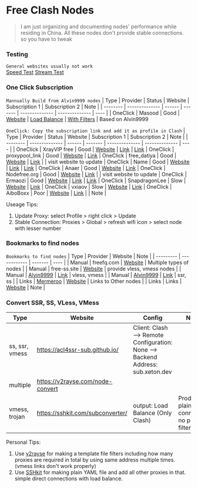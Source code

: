 # Free Clash Nodes

> I am just organizing and documenting nodes' performance while residing in China.
> All these nodes don't provide stable connections. so you have to tweak

### Testing
`General websites usually not work`<br/>
[Speed Test](https://www.highspeedinternet.com/tools/speed-test)
[Stream Test](https://www.highspeedinternet.com/tools/speed-test/streaming)

### One Click Subscription
`Mannually Build from Alvin9999 nodes`
| Type     | Provider       | Status | Website | Subscription 1 | Subscription 2 | Note |
| -------- | -------------- | ------ | ------- | -------------- | -------------- | ---- |
| OneClick | Masood         | Good   | [Website](https://github.com/ammasood12/nodes/) | [Load Balance](https://raw.githubusercontent.com/ammasood12/nodes/refs/heads/main/clash/Load_Balance.yaml) | [With Filters](https://raw.githubusercontent.com/ammasood12/nodes/refs/heads/main/clash/Alvin9999.yaml) | Based on Alvin9999

`OneClick: Copy the subscription link and add it as profile in Clash`
| Type     | Provider       | Status | Website | Subscription 1 | Subscription 2 | Note |
| -------- | -------------- | ------ | ------- | -------------- | -------------- | ---- |
| OneClick | XrayVIP free   | Good   | [Website]( https://github.com/xrayfree/free-ssr-ss-v2ray-vpn-clash) | [Link](https://www.xrayvip.com/free.yaml) | [Link](https://tt.vg/freeclash)
| OneClick | proxypool_link | Good   | [Website](https://proxypool.link/) | [Link](https://proxypool.link/clash/config)
| OneClick | free_datiya    | Good   | [Website](https://free.datiya.com/) | [Link](https://free.datiya.com/uploads/20250302-clash.yaml)  | | visit website to update
| OneClick | Name          | Good   | [Website](https://github.com/mahdibland/V2RayAggregator) | [Link](https://raw.githubusercontent.com/mahdibland/ShadowsocksAggregator/master/Eternity.yml) | [Link](https://raw.githubusercontent.com/mahdibland/ShadowsocksAggregator/master/EternityAir.yml)
| OneClick | Anaer          | Good   | [Website](https://github.com/anaer/Sub) | [Link](https://raw.githubusercontent.com/anaer/Sub/main/clash.yaml)
| OneClick | Nodefree.org   | Good   | [Website](https://nodefree.org/) | [Link](https://nodefree.githubrowcontent.com/2025/02/20250227.yaml) | | visit website to update
| OneClick | Ermaozi        | Good   | [Website](https://github.com/ermaozi/get_subscribe) | [Link](https://raw.githubusercontent.com/ermaozi/get_subscribe/main/subscribe/clash.yml) | [Link](https://git.io/emzclash)
| OneClick | SnapdragonLee  | Slow   | [Website](https://github.com/SnapdragonLee/SystemProxy) | [Link](https://raw.githubusercontent.com/SnapdragonLee/SystemProxy/master/dist/clash_config.yaml)
| OneClick | vxiaov         | Slow   | [Website](https://github.com/vxiaov/free_proxies) | [Link](https://cdn.jsdelivr.net/gh/vxiaov/free_proxies@main/clash/clash.provider.yaml)
| OneClick | AiboBoxx       | Poor | [Website](https://github.com/aiboboxx/clashfree) | [Link](https://github.com/aiboboxx/clashfree/blob/main/clash.yml) | | Note |

Useage Tips: 
1. Update Proxy: select Profile > right click > Update
2. Stable Connection: Proxies > Global > refresh wifi icon > select node with lesser number

### Bookmarks to find nodes
`Bookmarks to find nodes`
| Type      | Provider     | Website | Note |
| --------- | ------------ | ------- | ---- |
| Manual    | freefq.com   | [Website](https://freefq.com/) | Multiple types of nodes |
| Manual    | free-ss.site | [Website](https://free-ss.site/) | provide vless, vmess nodes |
| Manual    | [Alvin9999](https://github.com/Alvin9999/new-pac) | [Link](https://github.com/Alvin9999/new-pac/wiki/v2ray%E5%85%8D%E8%B4%B9%E8%B4%A6%E5%8F%B7) | vless, vmess | 
| Manual    | [Alvin9999](https://github.com/Alvin9999/new-pac) | [Link](https://github.com/Alvin9999/new-pac/wiki/ss%E5%85%8D%E8%B4%B9%E8%B4%A6%E5%8F%B7) | ssr, ss |
| Links     | [Mermeroo](https://github.com/mermeroo/) | [Website](https://github.com/mermeroo/V2RAY-CLASH-BASE64-Subscription.Links/blob/main/SUB%20LINKS) | Links to Other nodes |
| Links     | Links        | [Website](https://github.com/VPN-Subcription-Links/ClashX-V2Ray-TopFreeProxy) | Note |

### Convert SSR, SS, VLess, VMess
| Type      | Website        | Config | Notes |
| --------- | -------------- | ------ | ----- |
|ss, ssr, vmess | https://acl4ssr-sub.github.io/ |  Client: Clash --> Remote Configuration: None --> Backend Address: sub.xeton.dev
|multiple | https://v2rayse.com/node-convert |
|vmess, trojan | https://sshkit.com/subconverter/ | output: Load Balance (Only Clash) | Produce plain connection, no proxy filtering |

Personal Tips: 
1. Use [v2rayse](https://v2rayse.com/node-convert) for making a template file filters including how many proxies are required in total by using same address multiple times. (vmess links don't work properly)
2. Use [SSHkit](https://sshkit.com/subconverter/) for making plain YAML file and add all other proxies in that. simple direct connections with load balance.





